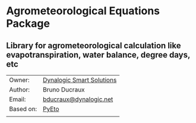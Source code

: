 # Agrometeorological Equations Package  
## Library for agrometeorological calculation like evapotranspiration, water balance, degree days, etc

|           |                                                    |
|-----------|----------------------------------------------------|
|Owner:     | [Dynalogic Smart Solutions](http://dynalogic.net)  |
|Author:    | Bruno Ducraux                                      |
|Email:     | bducraux@dynalogic.net                             |
| Based on: | [PyEto](https://github.com/woodcrafty/PyETo)       |
|           |                                                    |



